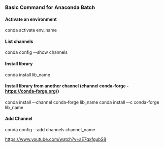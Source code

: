 ### Basic Command for Anaconda Batch
#### Activate an environment
conda activate env_name
#### List channels
conda config --show channels
#### Install library
conda install lib_name
#### Install library from another channel (channel conda-forge - https://conda-forge.org/)
conda install --channel conda-forge lib_name
conda install --c conda-forge lib_name
#### Add Channel 
conda config --add channels channel_name

https://www.youtube.com/watch?v=aE7qxfgubS8
